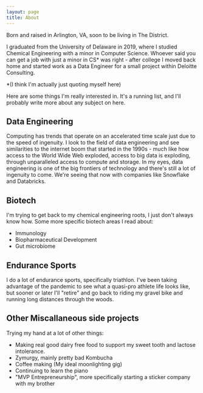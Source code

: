 ```yaml
---
layout: page
title: About
---
```


Born and raised in Arlington, VA, soon to be living in The District.

 I graduated from the University of Delaware in 2019, where I studied Chemical Engineering with a minor in Computer Science. Whoever said you can get a job with just a minor in CS* was right - after college I moved back home and started work as a Data Engineer for a small project within Deloitte Consulting. 

<p>*(I think I'm actually just quoting myself here)</p>

Here are some things I'm really interested in. It's a running list, and I'll probably write more about any subject on here. 

## Data Engineering

Computing has trends that operate on an accelerated time scale just due to the speed of ingenuity. I look to the field of data engineering and see similarities to the internet boom that started in the 1990s - much like how access to the World Wide Web exploded, access to big data is exploding, through unparalleled access to compute and storage. In my eyes, data engineering is one of the big frontiers of technology and there's still a lot of ingenuity to come. We're seeing that now with companies like Snowflake and Databricks. 

## Biotech 

I'm trying to get back to my chemical engineering roots, I just don't always know how. Some more specific biotech areas I read about: 
* Immunology 
* Biopharmaceutical Development 
* Gut microbiome

## Endurance Sports 

I do a lot of endurance sports, specifically triathlon. I've been taking advantage of the pandemic to see what a quasi-pro athlete life looks like, but sooner or later I'll "retire" and go back to riding my gravel bike and running long distances through the woods. 

## Other Miscallaneous side projects

Trying my hand at a lot of other things:
* Making real good dairy free food to support my sweet tooth and lactose intolerance. 
* Zymurgy, mainly pretty bad Kombucha 
* Coffee making (My ideal moonlighting gig)
* Continuing to learn the piano
* "MVP Entrepreneurship", more specifically starting a sticker company with my brother 